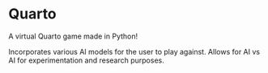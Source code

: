 # Quarto

A virtual Quarto game made in Python!

Incorporates various AI models for the user to play against. Allows for AI vs AI for experimentation and research purposes.

